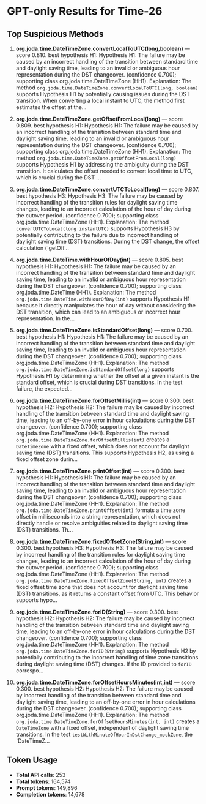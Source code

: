 # GPT-only Results for Time-26

## Top Suspicious Methods

1. **org.joda.time.DateTimeZone.convertLocalToUTC(long,boolean)** — score 0.810. best hypothesis H1: Hypothesis H1: The failure may be caused by an incorrect handling of the transition between standard time and daylight saving time, leading to an invalid or ambiguous hour representation during the DST changeover. (confidence 0.700); supporting class org.joda.time.DateTimeZone (HH1).
    Explanation: The method `org.joda.time.DateTimeZone.convertLocalToUTC(long, boolean)` supports Hypothesis H1 by potentially causing issues during the DST transition. When converting a local instant to UTC, the method first estimates the offset at the...

2. **org.joda.time.DateTimeZone.getOffsetFromLocal(long)** — score 0.809. best hypothesis H1: Hypothesis H1: The failure may be caused by an incorrect handling of the transition between standard time and daylight saving time, leading to an invalid or ambiguous hour representation during the DST changeover. (confidence 0.700); supporting class org.joda.time.DateTimeZone (HH1).
    Explanation: The method `org.joda.time.DateTimeZone.getOffsetFromLocal(long)` supports Hypothesis H1 by addressing the ambiguity during the DST transition. It calculates the offset needed to convert local time to UTC, which is crucial during the DST ...

3. **org.joda.time.DateTimeZone.convertUTCToLocal(long)** — score 0.807. best hypothesis H3: Hypothesis H3: The failure may be caused by incorrect handling of the transition rules for daylight saving time changes, leading to an incorrect calculation of the hour of day during the cutover period. (confidence 0.700); supporting class org.joda.time.DateTimeZone (HH1).
    Explanation: The method `convertUTCToLocal(long instantUTC)` supports Hypothesis H3 by potentially contributing to the failure due to incorrect handling of daylight saving time (DST) transitions. During the DST change, the offset calculation (`getOff...

4. **org.joda.time.DateTime.withHourOfDay(int)** — score 0.805. best hypothesis H1: Hypothesis H1: The failure may be caused by an incorrect handling of the transition between standard time and daylight saving time, leading to an invalid or ambiguous hour representation during the DST changeover. (confidence 0.700); supporting class org.joda.time.DateTime (HH1).
    Explanation: The method `org.joda.time.DateTime.withHourOfDay(int)` supports Hypothesis H1 because it directly manipulates the hour of day without considering the DST transition, which can lead to an ambiguous or incorrect hour representation. In the...

5. **org.joda.time.DateTimeZone.isStandardOffset(long)** — score 0.700. best hypothesis H1: Hypothesis H1: The failure may be caused by an incorrect handling of the transition between standard time and daylight saving time, leading to an invalid or ambiguous hour representation during the DST changeover. (confidence 0.700); supporting class org.joda.time.DateTimeZone (HH1).
    Explanation: The method `org.joda.time.DateTimeZone.isStandardOffset(long)` supports Hypothesis H1 by determining whether the offset at a given instant is the standard offset, which is crucial during DST transitions. In the test failure, the expected...

6. **org.joda.time.DateTimeZone.forOffsetMillis(int)** — score 0.300. best hypothesis H2: Hypothesis H2: The failure may be caused by incorrect handling of the transition between standard time and daylight saving time, leading to an off-by-one error in hour calculations during the DST changeover. (confidence 0.700); supporting class org.joda.time.DateTimeZone (HH1).
    Explanation: The method `org.joda.time.DateTimeZone.forOffsetMillis(int)` creates a `DateTimeZone` with a fixed offset, which does not account for daylight saving time (DST) transitions. This supports Hypothesis H2, as using a fixed offset zone durin...

7. **org.joda.time.DateTimeZone.printOffset(int)** — score 0.300. best hypothesis H1: Hypothesis H1: The failure may be caused by an incorrect handling of the transition between standard time and daylight saving time, leading to an invalid or ambiguous hour representation during the DST changeover. (confidence 0.700); supporting class org.joda.time.DateTimeZone (HH1).
    Explanation: The method `org.joda.time.DateTimeZone.printOffset(int)` formats a time zone offset in milliseconds into a string representation, which does not directly handle or resolve ambiguities related to daylight saving time (DST) transitions. Th...

8. **org.joda.time.DateTimeZone.fixedOffsetZone(String,int)** — score 0.300. best hypothesis H3: Hypothesis H3: The failure may be caused by incorrect handling of the transition rules for daylight saving time changes, leading to an incorrect calculation of the hour of day during the cutover period. (confidence 0.700); supporting class org.joda.time.DateTimeZone (HH1).
    Explanation: The method `org.joda.time.DateTimeZone.fixedOffsetZone(String, int)` creates a fixed offset time zone that does not account for daylight saving time (DST) transitions, as it returns a constant offset from UTC. This behavior supports hypo...

9. **org.joda.time.DateTimeZone.forID(String)** — score 0.300. best hypothesis H2: Hypothesis H2: The failure may be caused by incorrect handling of the transition between standard time and daylight saving time, leading to an off-by-one error in hour calculations during the DST changeover. (confidence 0.700); supporting class org.joda.time.DateTimeZone (HH1).
    Explanation: The method `org.joda.time.DateTimeZone.forID(String)` supports Hypothesis H2 by potentially contributing to the incorrect handling of time zone transitions during daylight saving time (DST) changes. If the ID provided to `forID` correspo...

10. **org.joda.time.DateTimeZone.forOffsetHoursMinutes(int,int)** — score 0.300. best hypothesis H2: Hypothesis H2: The failure may be caused by incorrect handling of the transition between standard time and daylight saving time, leading to an off-by-one error in hour calculations during the DST changeover. (confidence 0.700); supporting class org.joda.time.DateTimeZone (HH1).
    Explanation: The method `org.joda.time.DateTimeZone.forOffsetHoursMinutes(int, int)` creates a `DateTimeZone` with a fixed offset, independent of daylight saving time transitions. In the test `testWithMinuteOfHourInDstChange_mockZone`, the `DateTimeZ...


## Token Usage

- **Total API calls**: 253
- **Total tokens**: 164,574
- **Prompt tokens**: 149,896
- **Completion tokens**: 14,678

